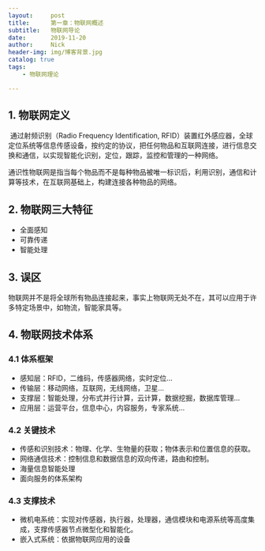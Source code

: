 ```yaml
---
layout:     post
title:      第一章：物联网概述
subtitle:   物联网导论
date:       2019-11-20
author:     Nick
header-img: img/博客背景.jpg
catalog: true
tags:
    - 物联网理论

---
```


## 1. 物联网定义

​        通过射频识别（Radio Frequency Identification, RFID）装置红外感应器，全球定位系统等信息传感设备，按约定的协议，把任何物品和互联网连接，进行信息交换和通信，以实现智能化识别，定位，跟踪，监控和管理的一种网络。

​        通识性物联网是指当每个物品而不是每种物品被唯一标识后，利用识别，通信和计算等技术，在互联网基础上，构建连接各种物品的网络。

## 2. 物联网三大特征

* 全面感知
* 可靠传递
* 智能处理

## 3. 误区

​    物联网并不是将全球所有物品连接起来，事实上物联网无处不在，其可以应用于许多特定场景中，如物流，智能家具等。

## 4. 物联网技术体系

### 4.1 体系框架

* 感知层：RFID，二维码，传感器网络，实时定位...
* 传输层：移动网络，互联网，无线网络，卫星...
* 支撑层：智能处理，分布式并行计算，云计算，数据挖掘，数据库管理...
* 应用层：运营平台，信息中心，内容服务，专家系统...

### 4.2  关键技术

* 传感和识别技术：物理、化学、生物量的获取；物体表示和位置信息的获取。
* 网络通信技术：控制信息和数据信息的双向传递，路由和控制。
* 海量信息智能处理
* 面向服务的体系架构

### 4.3 支撑技术

* 微机电系统：实现对传感器，执行器，处理器，通信模块和电源系统等高度集成，支撑传感器节点微型化和智能化。
* 嵌入式系统：依据物联网应用的设备
